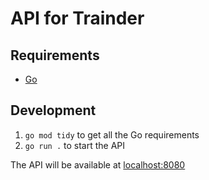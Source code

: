 # API for Trainder
## Requirements
- [Go](https://go.dev)

## Development
1. `go mod tidy` to get all the Go requirements 
2. `go run .` to start the API 

The API will be available at [localhost:8080](http://localhost:8080) 